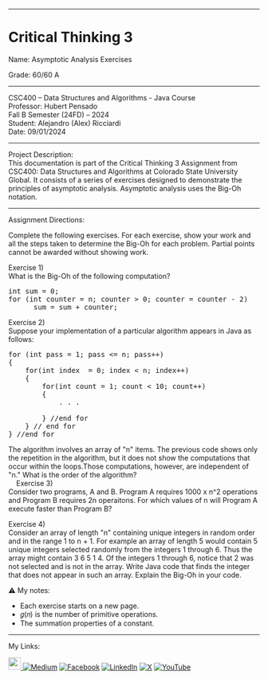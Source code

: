 ﻿-----------------------------------------------------------------------------------------------------------------------------
# Critical Thinking 3
Name: Asymptotic Analysis Exercises

Grade:  60/60 A

-----------------------------------------------------------------------------------------------------------------------------

CSC400 – Data Structures and Algorithms - Java Course  
Professor: Hubert Pensado  
Fall B Semester (24FD) – 2024  
Student: Alejandro (Alex) Ricciardi  
Date: 09/01/2024   

-----------------------------------------------------------------------------------------------------------------------------

Project Description:  
This documentation is part of the Critical Thinking 3 Assignment from CSC400: Data Structures and Algorithms at Colorado State University Global. It consists of a series of exercises designed
to demonstrate the principles of asymptotic analysis. Asymptotic analysis uses the Big-Oh notation.

-----------------------------------------------------------------------------------------------------------------------------

Assignment Directions:  

Complete the following exercises. For each exercise, show your work and all the steps taken to determine the Big-Oh for each problem. Partial points cannot be awarded without showing work.  

Exercise 1)  
What is the Big-Oh of the following computation?
<pre>
int sum = 0;  
for (int counter = n; counter > 0; counter = counter - 2)  
      sum = sum + counter;  
</pre>
Exercise 2)    
Suppose your implementation of a particular algorithm appears in Java as follows:  
<pre>
for (int pass = 1; pass <= n; pass++)  
{  
	for(int index  = 0; index < n; index++)  
	{  
		for(int count = 1; count < 10; count++)  
		{  
			. . .   

		} //end for  
	} // end for  
} //end for  
</pre>
The algorithm involves an array of "n" items. The previous code shows only the repetition in the algorithm, but it does not show the computations that occur within the loops.Those computations, however, are independent of "n." What is the order of the algorithm?   
   
Exercise 3)  
Consider two programs, A and B. Program A requires 1000 x n^2 operations and Program B requires 2n operaitons. For which values of n will Program A execute faster than Program B?

Exercise 4)  
Consider an array of length "n" containing unique integers in random order and in the range 1 to n + 1. For example an array of length 5 would contain 5 unique integers selected randomly from the integers 1 through 6. Thus the array might contain 3 6 5 1 4. Of the integers 1 through 6, notice that 2 was not selected and is not in the array. Write Java code that finds the integer that does not appear in such an array. Explain the Big-Oh in your code.

⚠️ My notes:
- Each exercise starts on a new page.  
- 𝑔(𝑛) is the number of primitive operations.  
- The summation properties of a constant.   

-----------------------------------------------------------------------------------------------------------------------------

My Links:   

<span><a href="https://www.alexomegapy.com" target="_blank"><img width="25" height="25" src="https://github.com/user-attachments/assets/f8001645-cc85-4b99-beec-74482a83ac87"></span>    [![Medium](https://img.shields.io/badge/Medium-12100E?style=for-the-badge&logo=medium&logoColor=whit)](https://medium.com/@alex.omegapy)    [![Facebook](https://img.shields.io/badge/Facebook-%231877F2.svg?logo=Facebook&logoColor=white)](https://www.facebook.com/profile.php?id=100089638857137)    [![LinkedIn](https://img.shields.io/badge/LinkedIn-%230077B5.svg?logo=linkedin&logoColor=white)](https://linkedin.com/in/alex-ricciardi)    [![X](https://img.shields.io/badge/X-black.svg?logo=X&logoColor=white)](https://x.com/AlexOmegapy)    [![YouTube](https://img.shields.io/badge/YouTube-%23FF0000.svg?logo=YouTube&logoColor=white)](https://www.youtube.com/channel/UC4rMaQ7sqywMZkfS1xGh2AA) 


